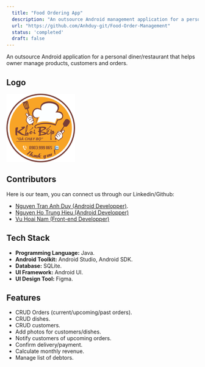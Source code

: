 ```yaml
---
  title: "Food Ordering App"
  description: "An outsource Android management application for a personal diner."
  url: "https://github.com/Anhduy-git/Food-Order-Management"
  status: 'completed'
  draft: false
---
```


An outsource Android application for a personal diner/restaurant that helps owner manage products, customers and orders.

## Logo

![Logo](../../assets/food-order-1.png)

## Contributors

Here is our team, you can connect us through our Linkedin/Github:

- [Nguyen Tran Anh Duy (Android Developper)](https://www.linkedin.com/in/duy-nguyen-tran-anh/).
- [Nguyen Ho Trung Hieu (Android Developper)](https://github.com/nhthieu)
- [Vu Hoai Nam (Front-end Developper)](https://github.com/namhoai1109)

## Tech Stack

- **Programming Language:** Java.
- **Android Toolkit:** Android Studio, Android SDK.
- **Database:** SQLite.
- **UI Framework:** Android UI.
- **UI Design Tool:** Figma.

## Features

- CRUD Orders (current/upcoming/past orders).
- CRUD dishes.
- CRUD customers.
- Add photos for customers/dishes.
- Notify customers of upcoming orders.
- Confirm delivery/payment.
- Calculate monthly revenue.
- Manage list of debtors.
